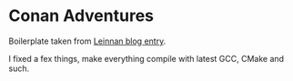 # Conan Adventures

Boilerplate taken from [Leinnan blog entry](https://leinnan.github.io/blog/conan-adventuressfml-and-entt-in-c.html).

I fixed a fex things, make everything compile with latest GCC, CMake and such.

